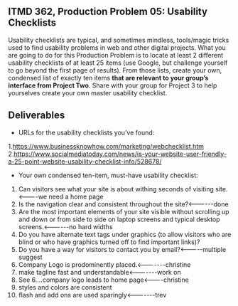 ## ITMD 362, Production Problem 05: Usability Checklists

Usability checklists are typical, and sometimes mindless, tools/magic tricks used to find usability
problems in web and other digital projects. What you are going to do for this Production Problem is
to locate at least 2 different usability checklists of at least 25 items (use Google, but challenge
yourself to go beyond the first page of results). From those lists, create your own, condensed list
of exactly ten items **that are relevant to your group’s interface from Project Two**. Share with
your group for Project 3 to help yourselves create your own master usability checklist.

## Deliverables

* URLs for the usability checklists you’ve found:

1.https://www.businessknowhow.com/marketing/webchecklist.htm
2.https://www.socialmediatoday.com/news/is-your-website-user-friendly-a-25-point-website-usability-checklist-info/528678/

* Your own condensed ten-item, must-have usability checklist:

1. Can visitors see what your site is about withing seconds of visiting site.<----we need a home page
2. Is the navigation clear and consistent throughout the site?<------done
3. Are the most important elements of your site visible without scrolling up and down or from side to side on laptop screens and typical desktop screens.<------no hard widths
4. Do you have alternate text tags under graphics (to allow visitors who are blind or who have graphics turned off to find important links)?
5. Do you have a way for visitors to contact you by email?<-----multiple suggest
6. Company Logo is prodominently placed.<-------christine
7. make tagline fast and understandable<-------work on
8. See 6....company logo leads to home page<----christine
9. styles and colors are consistent
10. flash and add ons are used sparingly<-------trev

